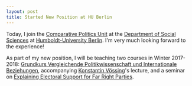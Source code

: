 ```yaml
---
layout: post
title: Started New Position at HU Berlin
---
```


Today, I join the <a href="https://www.sowi.hu-berlin.de/en/lehrbereiche-en/comppol-en">Comparative Politics Unit</a> at the <a href="https://www.sowi.hu-berlin.de/en/index.html">Department of Social Sciences</a> at <a href="https://www.hu-berlin.de/">Humboldt-University Berlin</a>. I'm very much looking forward to the experience!

As part of my new position, I will be teaching two courses in Winter 2017-2018: <a href="https://agnes.hu-berlin.de/lupo/rds?state=verpublish&status=init&vmfile=no&publishid=132232&moduleCall=webInfo&publishConfFile=webInfo&publishSubDir=veranstaltung">Grundkurs Vergleichende Politikwissenschaft und Internationale Beziehungen</a>, accompanying <a href="https://sites.google.com/site/konstantinvossing/">Konstantin Vössing</a>'s lecture, and a seminar on <a href="https://agnes.hu-berlin.de/lupo/rds?state=verpublish&status=init&vmfile=no&publishid=132468&moduleCall=webInfo&publishConfFile=webInfo&publishSubDir=veranstaltung">Explaining Electoral Support for Far Right Parties</a>.


